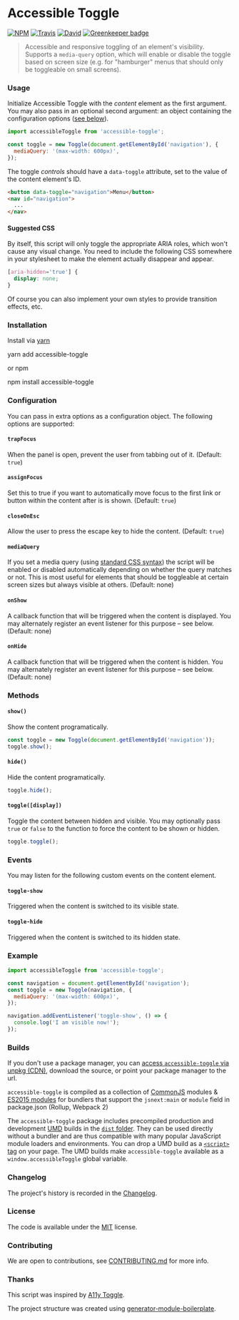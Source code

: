 # Accessible Toggle

[![NPM](https://img.shields.io/npm/v/accessible-toggle.svg?style=flat-square)](https://www.npmjs.com/package/accessible-toggle)
[![Travis](https://img.shields.io/travis/elivz/accessible-toggle/master.svg?style=flat-square)](https://travis-ci.org/elivz/accessible-toggle)
[![David](https://img.shields.io/david/elivz/accessible-toggle.svg?style=flat-square)](https://david-dm.org/elivz/accessible-toggle)
[![Greenkeeper badge](https://badges.greenkeeper.io/elivz/accessible-toggle.svg)](https://greenkeeper.io/)

> Accessible and responsive toggling of an element's visibility. Supports a `media-query` option, which will enable or disable the toggle based on screen size (e.g. for "hamburger" menus that should only be toggleable on small screens).

### Usage

Initialize Accessible Toggle with the _content_ element as the first argument. You may also pass in an optional second argument: an object containing the configuration options ([see below](#configuration)).

```js
import accessibleToggle from 'accessible-toggle';

const toggle = new Toggle(document.getElementById('navigation'), {
  mediaQuery: '(max-width: 600px)',
});
```

The toggle _controls_ should have a `data-toggle` attribute, set to the value of the content element's ID.

```html
<button data-toggle="navigation">Menu</button>
<nav id="navigation">
  ...
</nav>
```

#### Suggested CSS

By itself, this script will only toggle the appropriate ARIA roles, which won't cause any visual change. You need to include the following CSS somewhere in your stylesheet to make the element actually disappear and appear.

```css
[aria-hidden='true'] {
  display: none;
}
```

Of course you can also implement your own styles to provide transition effects, etc.

### Installation

Install via [yarn](https://github.com/yarnpkg/yarn)

yarn add accessible-toggle

or npm

npm install accessible-toggle

### Configuration

You can pass in extra options as a configuration object. The following options are supported:

#### `trapFocus`

When the panel is open, prevent the user from tabbing out of it. (Default: `true`)

#### `assignFocus`

Set this to true if you want to automatically move focus to the first link or button within the content after is is shown. (Default: `true`)

#### `closeOnEsc`

Allow the user to press the escape key to hide the content. (Default: `true`)

#### `mediaQuery`

If you set a media query (using [standard CSS syntax](https://developer.mozilla.org/en-US/docs/Web/CSS/Media_Queries/Using_media_queries)) the script will be enabled or disabled automatically depending on whether the query matches or not. This is most useful for elements that should be toggleable at certain screen sizes but always visible at others. (Default: none)

#### `onShow`

A callback function that will be triggered when the content is displayed. You may alternately register an event listener for this purpose – see below. (Default: none)

#### `onHide`

A callback function that will be triggered when the content is hidden. You may alternately register an event listener for this purpose – see below. (Default: none)

### Methods

#### `show()`

Show the content programatically.

```js
const toggle = new Toggle(document.getElementById('navigation'));
toggle.show();
```

#### `hide()`

Hide the content programatically.

```js
toggle.hide();
```

#### `toggle([display])`

Toggle the content between hidden and visible. You may optionally pass `true` or `false` to the function to force the content to be shown or hidden.

```js
toggle.toggle();
```

### Events

You may listen for the following custom events on the content element.

#### `toggle-show`

Triggered when the content is switched to its visible state.

#### `toggle-hide`

Triggered when the content is switched to its hidden state.

### Example

```js
import accessibleToggle from 'accessible-toggle';

const navigation = document.getElementById('navigation');
const toggle = new Toggle(navigation, {
  mediaQuery: '(max-width: 600px)',
});

navigation.addEventListener('toggle-show', () => {
  console.log('I am visible now!');
});
```

### Builds

If you don't use a package manager, you can [access `accessible-toggle` via unpkg (CDN)](https://unpkg.com/accessible-toggle/), download the source, or point your package manager to the url.

`accessible-toggle` is compiled as a collection of [CommonJS](http://webpack.github.io/docs/commonjs.html) modules & [ES2015 modules](http://www.2ality.com/2014/0-9/es6-modules-final.html) for bundlers that support the `jsnext:main` or `module` field in package.json (Rollup, Webpack 2)

The `accessible-toggle` package includes precompiled production and development [UMD](https://github.com/umdjs/umd) builds in the [`dist` folder](https://unpkg.com/accessible-toggle/dist/). They can be used directly without a bundler and are thus compatible with many popular JavaScript module loaders and environments. You can drop a UMD build as a [`<script>` tag](https://unpkg.com/accessible-toggle) on your page. The UMD builds make `accessible-toggle` available as a `window.accessibleToggle` global variable.

### Changelog

The project's history is recorded in the [Changelog](CHANGELOG.md).

### License

The code is available under the [MIT](LICENSE) license.

### Contributing

We are open to contributions, see [CONTRIBUTING.md](CONTRIBUTING.md) for more info.

### Thanks

This script was inspired by [A11y Toggle](https://github.com/edenspiekermann/a11y-toggle).

The project structure was created using [generator-module-boilerplate](https://github.com/duivvv/generator-module-boilerplate).
